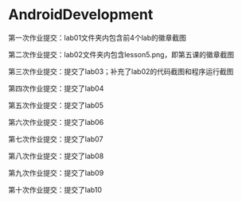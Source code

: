 # AndroidDevelopment
第一次作业提交：lab01文件夹内包含前4个lab的徽章截图

第二次作业提交：lab02文件夹内包含lesson5.png，即第五课的徽章截图

第三次作业提交：提交了lab03；补充了lab02的代码截图和程序运行截图

第四次作业提交：提交了lab04

第五次作业提交：提交了lab05

第六次作业提交：提交了lab06

第七次作业提交：提交了lab07

第八次作业提交：提交了lab08

第九次作业提交：提交了lab09

第十次作业提交：提交了lab10
